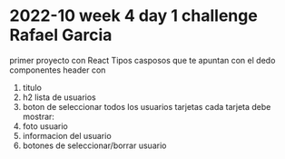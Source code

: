 # 2022-10 week 4 day 1 challenge Rafael Garcia

primer proyecto con React
Tipos casposos que te apuntan con el dedo
componentes
header con

1. titulo
2. h2 lista de usuarios
3. boton de seleccionar todos los usuarios
    tarjetas
    cada tarjeta debe mostrar:
4. foto usuario
5. informacion del usuario
6. botones de seleccionar/borrar usuario